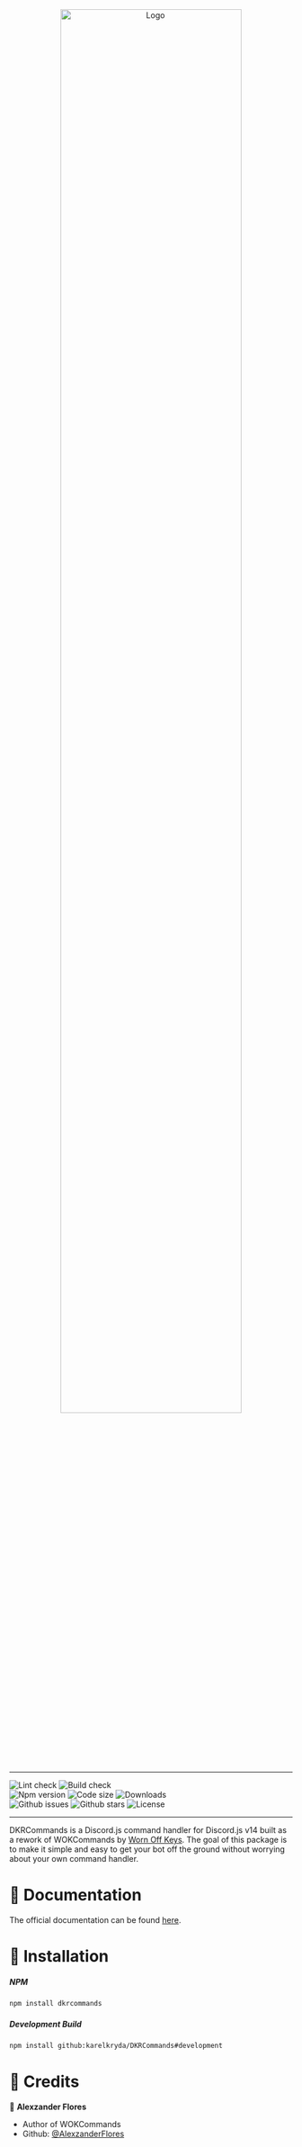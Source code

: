 <div align="center">
    <img src="https://user-images.githubusercontent.com/59953812/189377844-aa5cfcb5-8608-4219-ba7a-f505c3112220.svg" width="80%" alt="Logo">
</div>

<hr>
<div>
    <img src="https://img.shields.io/github/workflow/status/karelkryda/DKRCommands/Lint?label=Lint&logo=github&style=for-the-badge" alt="Lint check">
    <img src="https://img.shields.io/github/workflow/status/karelkryda/DKRCommands/Build?logo=github&style=for-the-badge" alt="Build check">
</div>
<div>
    <img src="https://img.shields.io/npm/v/dkrcommands?logo=npm&style=for-the-badge" alt="Npm version">
    <img src="https://img.shields.io/github/languages/code-size/karelkryda/DKRCommands?logo=npm&style=for-the-badge" alt="Code size">
    <img src="https://img.shields.io/npm/dw/dkrcommands?logo=npm&style=for-the-badge" alt="Downloads">
</div>
<div>
    <img src="https://img.shields.io/github/issues/karelkryda/DKRCommands?logo=github&style=for-the-badge" alt="Github issues">
    <img src="https://img.shields.io/github/stars/karelkryda/DKRCommands?logo=github&style=for-the-badge" alt="Github stars">
    <img src="https://img.shields.io/github/license/karelkryda/DKRCommands?logo=github&style=for-the-badge" alt="License">
</div>
<hr>

DKRCommands is a Discord.js command handler for Discord.js v14 built as a rework of WOKCommands
by [Worn Off Keys](https://github.com/AlexzanderFlores/WOKCommands). The goal of this
package is to make it simple and easy to get your bot off the ground without worrying about your own command
handler.

# 📗 Documentation

The official documentation can be found [here](https://karel-kryda.gitbook.io/dkrcommands/).

# 🔧 Installation

##### **NPM**

```bash
npm install dkrcommands
```

##### **Development Build**

```bash
npm install github:karelkryda/DKRCommands#development
```

# 🧭 Credits

👤 **Alexzander Flores**

- Author of WOKCommands
- Github: [@AlexzanderFlores](https://github.com/AlexzanderFlores)
